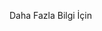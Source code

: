 <Token xmlns:xlink="http://www.w3.org/1999/xlink">Daha Fazla Bilgi İçin</Token>

<!--HONumber=May16_HO2-->


